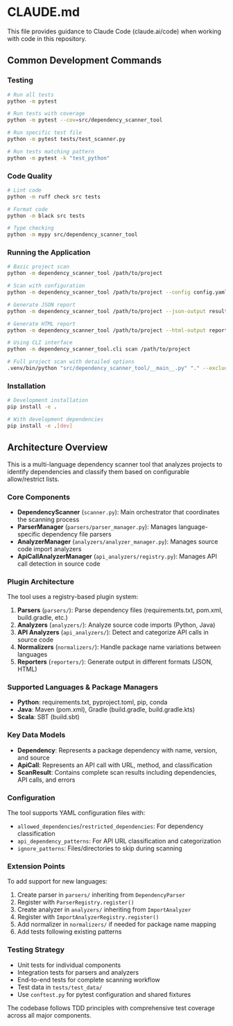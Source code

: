 # CLAUDE.md

This file provides guidance to Claude Code (claude.ai/code) when working with code in this repository.

## Common Development Commands

### Testing
```bash
# Run all tests
python -m pytest

# Run tests with coverage
python -m pytest --cov=src/dependency_scanner_tool

# Run specific test file
python -m pytest tests/test_scanner.py

# Run tests matching pattern
python -m pytest -k "test_python"
```

### Code Quality
```bash
# Lint code
python -m ruff check src tests

# Format code  
python -m black src tests

# Type checking
python -m mypy src/dependency_scanner_tool
```

### Running the Application
```bash
# Basic project scan
python -m dependency_scanner_tool /path/to/project

# Scan with configuration
python -m dependency_scanner_tool /path/to/project --config config.yaml

# Generate JSON report
python -m dependency_scanner_tool /path/to/project --json-output results.json

# Generate HTML report
python -m dependency_scanner_tool /path/to/project --html-output report.html

# Using CLI interface
python -m dependency_scanner_tool.cli scan /path/to/project

# Full project scan with detailed options
.venv/bin/python "src/dependency_scanner_tool/__main__.py" "." --exclude ".venv" --exclude ".venv-win" --exclude "*_cache" --exclude ".pyc" --html-output "dependency-report.html" --category-config "sample_categories.json" --config "config.yaml"
```

### Installation
```bash
# Development installation
pip install -e .

# With development dependencies
pip install -e .[dev]
```

## Architecture Overview

This is a multi-language dependency scanner tool that analyzes projects to identify dependencies and classify them based on configurable allow/restrict lists.

### Core Components

- **DependencyScanner** (`scanner.py`): Main orchestrator that coordinates the scanning process
- **ParserManager** (`parsers/parser_manager.py`): Manages language-specific dependency file parsers
- **AnalyzerManager** (`analyzers/analyzer_manager.py`): Manages source code import analyzers
- **ApiCallAnalyzerManager** (`api_analyzers/registry.py`): Manages API call detection in source code

### Plugin Architecture

The tool uses a registry-based plugin system:

1. **Parsers** (`parsers/`): Parse dependency files (requirements.txt, pom.xml, build.gradle, etc.)
2. **Analyzers** (`analyzers/`): Analyze source code imports (Python, Java)
3. **API Analyzers** (`api_analyzers/`): Detect and categorize API calls in source code
4. **Normalizers** (`normalizers/`): Handle package name variations between languages
5. **Reporters** (`reporters/`): Generate output in different formats (JSON, HTML)

### Supported Languages & Package Managers

- **Python**: requirements.txt, pyproject.toml, pip, conda
- **Java**: Maven (pom.xml), Gradle (build.gradle, build.gradle.kts)
- **Scala**: SBT (build.sbt)

### Key Data Models

- **Dependency**: Represents a package dependency with name, version, and source
- **ApiCall**: Represents an API call with URL, method, and classification
- **ScanResult**: Contains complete scan results including dependencies, API calls, and errors

### Configuration

The tool supports YAML configuration files with:
- `allowed_dependencies`/`restricted_dependencies`: For dependency classification
- `api_dependency_patterns`: For API URL classification and categorization
- `ignore_patterns`: Files/directories to skip during scanning

### Extension Points

To add support for new languages:

1. Create parser in `parsers/` inheriting from `DependencyParser`
2. Register with `ParserRegistry.register()`
3. Create analyzer in `analyzers/` inheriting from `ImportAnalyzer` 
4. Register with `ImportAnalyzerRegistry.register()`
5. Add normalizer in `normalizers/` if needed for package name mapping
6. Add tests following existing patterns

### Testing Strategy

- Unit tests for individual components
- Integration tests for parsers and analyzers  
- End-to-end tests for complete scanning workflow
- Test data in `tests/test_data/`
- Use `conftest.py` for pytest configuration and shared fixtures

The codebase follows TDD principles with comprehensive test coverage across all major components.